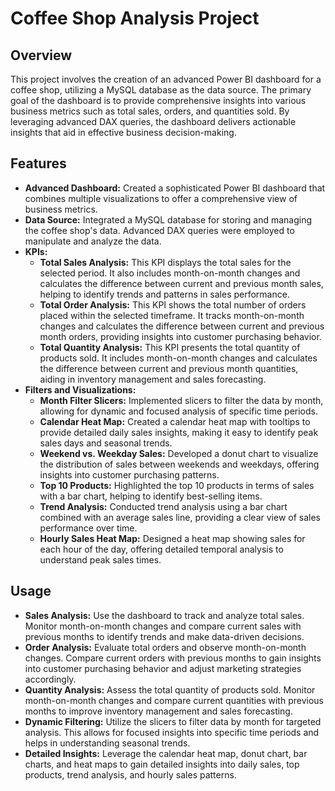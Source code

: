 # Coffee Shop Analysis Project

## Overview
This project involves the creation of an advanced Power BI dashboard for a coffee shop, utilizing a MySQL database as the data source. The primary goal of the dashboard is to provide comprehensive insights into various business metrics such as total sales, orders, and quantities sold. By leveraging advanced DAX queries, the dashboard delivers actionable insights that aid in effective business decision-making.

## Features
- **Advanced Dashboard:** Created a sophisticated Power BI dashboard that combines multiple visualizations to offer a comprehensive view of business metrics.
- **Data Source:** Integrated a MySQL database for storing and managing the coffee shop's data. Advanced DAX queries were employed to manipulate and analyze the data.
- **KPIs:**
  - **Total Sales Analysis:** This KPI displays the total sales for the selected period. It also includes month-on-month changes and calculates the difference between current and previous month sales, helping to identify trends and patterns in sales performance.
  - **Total Order Analysis:** This KPI shows the total number of orders placed within the selected timeframe. It tracks month-on-month changes and calculates the difference between current and previous month orders, providing insights into customer purchasing behavior.
  - **Total Quantity Analysis:** This KPI presents the total quantity of products sold. It includes month-on-month changes and calculates the difference between current and previous month quantities, aiding in inventory management and sales forecasting.
- **Filters and Visualizations:**
  - **Month Filter Slicers:** Implemented slicers to filter the data by month, allowing for dynamic and focused analysis of specific time periods.
  - **Calendar Heat Map:** Created a calendar heat map with tooltips to provide detailed daily sales insights, making it easy to identify peak sales days and seasonal trends.
  - **Weekend vs. Weekday Sales:** Developed a donut chart to visualize the distribution of sales between weekends and weekdays, offering insights into customer purchasing patterns.
  - **Top 10 Products:** Highlighted the top 10 products in terms of sales with a bar chart, helping to identify best-selling items.
  - **Trend Analysis:** Conducted trend analysis using a bar chart combined with an average sales line, providing a clear view of sales performance over time.
  - **Hourly Sales Heat Map:** Designed a heat map showing sales for each hour of the day, offering detailed temporal analysis to understand peak sales times.

## Usage
- **Sales Analysis:** Use the dashboard to track and analyze total sales. Monitor month-on-month changes and compare current sales with previous months to identify trends and make data-driven decisions.
- **Order Analysis:** Evaluate total orders and observe month-on-month changes. Compare current orders with previous months to gain insights into customer purchasing behavior and adjust marketing strategies accordingly.
- **Quantity Analysis:** Assess the total quantity of products sold. Monitor month-on-month changes and compare current quantities with previous months to improve inventory management and sales forecasting.
- **Dynamic Filtering:** Utilize the slicers to filter data by month for targeted analysis. This allows for focused insights into specific time periods and helps in understanding seasonal trends.
- **Detailed Insights:** Leverage the calendar heat map, donut chart, bar charts, and heat maps to gain detailed insights into daily sales, top products, trend analysis, and hourly sales patterns.
